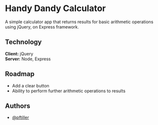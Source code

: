 
# Handy Dandy Calculator

A simple calculator app that returns results for basic arithmetic operations using jQuery, on Express framework.


## Technology

**Client:** jQuery
\
**Server:** Node, Express


## Roadmap

- Add a clear button
- Ability to perform further arithmetic operations to results



## Authors

- [@pftiller](https://github.com/pftiller)
